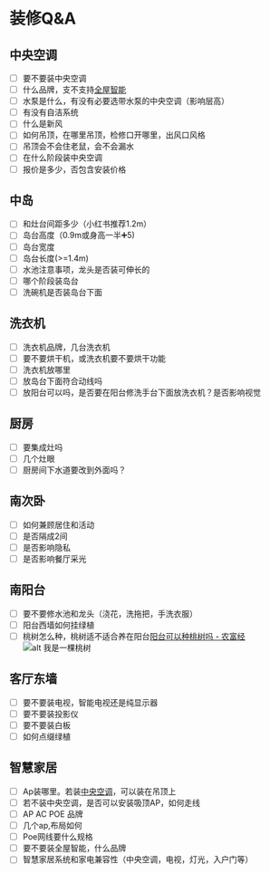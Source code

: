 # 装修Q&A
## 中央空调
- [ ] 要不要装中央空调
- [ ] 什么品牌，支不支持[全屋智能](#智慧家居)
- [ ] 水泵是什么，有没有必要选带水泵的中央空调（影响层高）
- [ ] 有没有自洁系统
- [ ] 什么是新风
- [ ] 如何吊顶，在哪里吊顶，检修口开哪里，出风口风格
- [ ] 吊顶会不会住老鼠，会不会漏水
- [ ] 在什么阶段装中央空调
- [ ] 报价是多少，否包含安装价格
## 中岛
- [ ] 和灶台间距多少（小红书推荐1.2m）
- [ ] 岛台高度（0.9m或身高一半➕5)
- [ ] 岛台宽度
- [ ] 岛台长度(>=1.4m)
- [ ] 水池注意事项，龙头是否装可伸长的
- [ ] 哪个阶段装岛台
- [ ] 洗碗机是否装岛台下面
## 洗衣机
- [ ] 洗衣机品牌，几台洗衣机
- [ ] 要不要烘干机，或洗衣机要不要烘干功能
- [ ] 洗衣机放哪里
- [ ] 放岛台下面符合动线吗
- [ ] 放阳台可以吗，是否要在阳台修洗手台下面放洗衣机？是否影响视觉
## 厨房
- [ ] 要集成灶吗
- [ ] 几个灶眼
- [ ] 厨房间下水道要改到外面吗？
## 南次卧
- [ ] 如何兼顾居住和活动
- [ ] 是否隔成2间
- [ ] 是否影响隐私
- [ ] 是否影响餐厅采光
## 南阳台
- [ ] 要不要修水池和龙头（浇花，洗拖把，手洗衣服）
- [ ] 阳台西墙如何挂绿植
- [ ] 桃树怎么种，桃树适不适合养在阳台[阳台可以种桃树吗 - 农富经](https://www.nongfujing.com/a/97368.html) 
<br/> ![alt 我是一棵桃树](http://img.ccschy.com/d/file/p/2022/08/24/16/20220824151400_36678.jpg)
## 客厅东墙
- [ ] 要不要装电视，智能电视还是纯显示器
- [ ] 要不要装投影仪
- [ ] 要不要装白板
- [ ] 如何点缀绿植
## 智慧家居
- [ ] Ap装哪里。若装[中央空调](#中央空调)，可以装在吊顶上
- [ ] 若不装中央空调，是否可以安装吸顶AP，如何走线
- [ ] AP AC POE 品牌
- [ ] 几个ap,布局如何
- [ ] Poe网线要什么规格
- [ ] 要不要装全屋智能，什么品牌
- [ ] 智慧家居系统和家电兼容性（中央空调，电视，灯光，入户门等）
